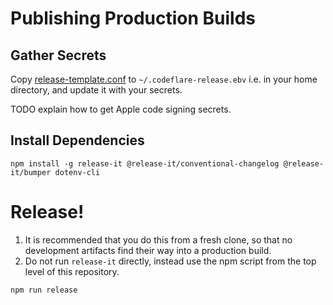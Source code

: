 # Publishing Production Builds

## Gather Secrets

Copy [release-template.conf](release-template.conf) to
`~/.codeflare-release.ebv` i.e. in your home directory, and update it
with your secrets.

TODO explain how to get Apple code signing secrets.

## Install Dependencies

```shell
npm install -g release-it @release-it/conventional-changelog @release-it/bumper dotenv-cli
```

# Release!

1. It is recommended that you do this from a fresh clone, so that no
   development artifacts find their way into a production build.
2. Do not run `release-it` directly, instead use the npm script from
   the top level of this repository.

```shell
npm run release
```
